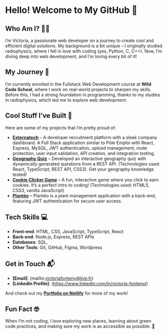 # Hello! Welcome to My GitHub 🎉

## Who Am I? 👩‍💻
I’m Victoria, a passionate web developer on a journey to create cool and efficient digital solutions. 
My background is a bit unique – I originally studied radiophysics, where I fell in love with coding (yes, Python, C, C++). 
Now, I’m diving deep into web development, and I’m loving every bit of it!

## My Journey 🌱
I’m currently enrolled in the Fullstack Web Development course at **Wild Code School**, where I work on real-world projects to sharpen my skills. 
Before this, I had a strong foundation in programming, thanks to my studies in radiophysics, which led me to explore web development.

## Cool Stuff I’ve Built 🚀
Here are some of my projects that I’m pretty proud of:

- **[Externatech](https://github.com/Victoria-31/Externatech)** – A developer recruitment platform with a sleek company dashboard.
  A Full Stack application similar to Pôle Emploi with React, Express, MySQL, JWT authentication, upload management, route protection, user input validation, API creation, and integration testing.
- **[Geography Quiz](https://victoria-31.github.io/QuizGeo)** – Developed an interactive geography quiz with dynamically generated questions from a REST API. (Technologies used: React, TypeScript, REST API, CSS3).
  Get your geography knowledge tested!
- **[Cookie Clicker Game](https://victoria-31.github.io/Projet1)** – A fun, interactive game where you click to earn cookies.
  It’s a perfect intro to coding! (Technologies used: HTML5, CSS3, vanilla JavaScript)
- **[Plantéo](https://github.com/Victoria-31/planteo)** – Plantéo is a plant management application with a back-end, featuring JWT authentication for secure user access.

## Tech Skills 💻
- **Front-end**: HTML, CSS, JavaScript, TypeScript, React
- **Back-end**: Node.js, Express, REST APIs
- **Databases**: SQL, 
- **Other Tools**: Git, GitHub, Figma, Wordpress

## Get in Touch 📬
- **[Email]**: (mailto:victoriafonteny@live.fr)
- **[LinkedIn Profile]**: (https://www.linkedin.com/in/victoria-fonteny/)

And check out my **[Portfolio on Netlify](https://victoriafonteny.netlify.app)** for more of my work!

## Fun Fact 🤓
When I’m not coding, I love exploring new places, learning about green code practices, and making sure my work is as accessible as possible. 🌱
